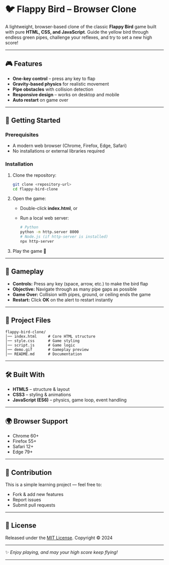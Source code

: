 # 🐦 Flappy Bird – Browser Clone

A lightweight, browser-based clone of the classic **Flappy Bird** game built with pure **HTML, CSS, and JavaScript**.
Guide the yellow bird through endless green pipes, challenge your reflexes, and try to set a new high score!

---

## 🎮 Features

* **One-key control** – press any key to flap
* **Gravity-based physics** for realistic movement
* **Pipe obstacles** with collision detection
* **Responsive design** – works on desktop and mobile
* **Auto restart** on game over

---

## 🚀 Getting Started

### Prerequisites

* A modern web browser (Chrome, Firefox, Edge, Safari)
* No installations or external libraries required

### Installation

1. Clone the repository:

   ```bash
   git clone <repository-url>
   cd flappy-bird-clone
   ```
2. Open the game:

   * Double-click **index.html**, or
   * Run a local web server:

     ```bash
     # Python
     python -m http.server 8000
     # Node.js (if http-server is installed)
     npx http-server
     ```
3. Play the game 🎉

---

## 🎯 Gameplay

* **Controls:** Press any key (space, arrow, etc.) to make the bird flap
* **Objective:** Navigate through as many pipe gaps as possible
* **Game Over:** Collision with pipes, ground, or ceiling ends the game
* **Restart:** Click **OK** on the alert to restart instantly

---

## 📂 Project Files

```
flappy-bird-clone/
│── index.html     # Core HTML structure
│── style.css      # Game styling
│── script.js      # Game logic
│── demo.gif       # Gameplay preview
│── README.md      # Documentation
```

---

## 🛠️ Built With

* **HTML5** – structure & layout
* **CSS3** – styling & animations
* **JavaScript (ES6)** – physics, game loop, event handling

---

## 🌍 Browser Support

* Chrome 60+
* Firefox 55+
* Safari 12+
* Edge 79+

---

## 🤝 Contribution

This is a simple learning project — feel free to:

* Fork & add new features
* Report issues
* Submit pull requests

---

## 📜 License

Released under the [MIT License](LICENSE).
Copyright © 2024

---

✨ *Enjoy playing, and may your high score keep flying!*

---
